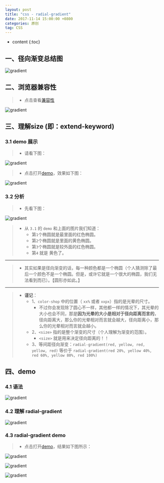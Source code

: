```yaml
---
layout: post
title: "css - radial-gradient"
date: 2017-11-14 15:00:00 +0800 
categories: 原创
tag: CSS
---
```

* content
{:toc}


<!-- more -->

## 一、径向渐变总结图

![gradient](/styles/images/css/gradient/gradient-10.png)

## 二、浏览器兼容性

> * 点击查看[兼容性](https://caniuse.com/#search=linear-gradient)

![gradient](/styles/images/css/gradient/gradient-04.png)

## 三、理解size (即：extend-keyword)

### 3.1 demo 展示

> * 请看下图：

![gradient](/styles/images/css/gradient/gradient-15.png)

> * 点击打开[demo](/effects/demo/css/gradient/demo5/index.html)，效果如下图：

![gradient](/effects/images/css/gradient/gradient-01.gif)

### 3.2 分析

> * 先看下图：

![gradient](/styles/images/css/gradient/gradient-20.png)

> * 从 `3.1` 的 `demo` 和上面的图片我们知道：
>   * 第`1`个椭圆就是最里面的红色椭圆。
>   * 第`2`个椭圆就是里面的黄色椭圆。
>   * 第`3`个椭圆就是较外面的红色椭圆。
>   * 第`4` 就是 黄色了。

---

> * 其实如果是径向渐变的话，每一种颜色都是一个椭圆（个人猜测除了最后一个颜色不是一个椭圆。但是，或许它就是一个很大的椭圆，我们无法看到而已）。【圆形亦如此。】

---

> * **谨记**：
>   * 1、`color-shop` 中的位置（ `xx%` 或者 `xxpx`）指的是光晕的尺寸。
>       * 不过你会发现除了圆心不一样，其他都一样的情况下，其光晕的大小也会不同，那是**因为光晕的大小是相对于径向距离而言的**，径向距离大，那么你的光晕相对而言就会越大，径向距离小，那么你的光晕相对而言就会越小。
>   * 2、`<size>` 指的是整个渐变的尺寸（个人理解为渐变的范围）。
>       * `<size>` 就是用来决定径向距离的！！
>   * 3、等间距径向渐变：`radial-gradient(red, yellow, red, yellow, red)` 等价于 `radial-gradient(red 20%, yellow 40%, red 60%, yellow 80%, red 100%)`

## 四、demo

### 4.1 语法

![gradient](/styles/images/css/gradient/gradient-14.png)

### 4.2 理解 radial-gradient

![gradient](/styles/images/css/gradient/gradient-13.png)


### 4.3 radial-gradient demo

> * 点击打开[demo](/effects/demo/css/gradient/demo2/index.html)，结果如下图所示：

![gradient](/styles/images/css/gradient/gradient-11.png)

![gradient](/styles/images/css/gradient/gradient-12.png)

![gradient](/styles/images/css/gradient/gradient-16.png)

